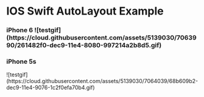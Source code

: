 <h1>IOS Swift AutoLayout Example</h1>

<h3>iPhone 6</hh3>
![testgif](https://cloud.githubusercontent.com/assets/5139030/7063990/261482f0-dec9-11e4-8080-997214a2b8d5.gif)

<h3>iPhone 5s</h3>
![testgif](https://cloud.githubusercontent.com/assets/5139030/7064039/68b609b2-dec9-11e4-9076-1c2f0efa70b4.gif)
